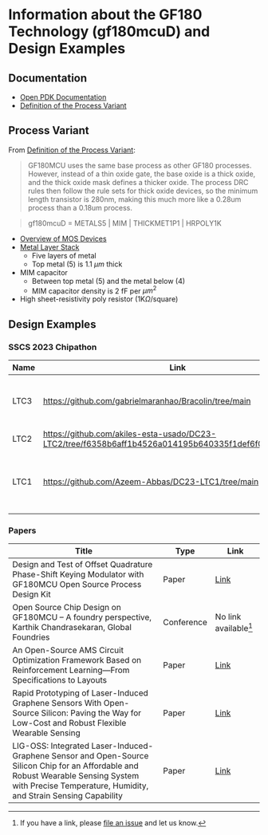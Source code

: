 # Information about the GF180 Technology (gf180mcuD) and Design Examples

## Documentation
- [Open PDK Documentation](https://gf180mcu-pdk.readthedocs.io/en/latest/index.html)
- [Definition of the Process Variant](https://github.com/RTimothyEdwards/open_pdks/blob/master/gf180mcu/Makefile.in)

## Process Variant
From [Definition of the Process Variant](https://github.com/RTimothyEdwards/open_pdks/blob/master/gf180mcu/Makefile.in): 
> GF180MCU uses the same base process as
> other GF180 processes.  However, instead of a thin oxide gate, the base
> oxide is a thick oxide, and the thick oxide mask defines a thicker oxide.
> The process DRC rules then follow the rule sets for thick oxide devices,
> so the minimum length transistor is 280nm, making this much more like a
> 0.28um process than a 0.18um process.

> gf180mcuD   =  METALS5 | MIM | THICKMET1P1 | HRPOLY1K

- [Overview of MOS Devices](./devices.md)
- [Metal Layer Stack](metal_stack.md) 
   - Five layers of metal
   - Top metal (5) is 1.1 $\mu m$ thick
- MIM capacitor 
   - Between top metal (5) and the metal below (4)
   - MIM capacitor density is 2 fF per $\mu m^2$
- High sheet-resistivity poly resistor (1K$\Omega$/square)






## Design Examples

### SSCS 2023 Chipathon 
| Name | Link | Blocks | 
| --- | --- | --- |
| LTC3 | https://github.com/gabrielmaranhao/Bracolin/tree/main | Clock_Reference, Current_Source, SAR_ADC, TIA_Filter, Voltage_Reference |
| LTC2 | https://github.com/akiles-esta-usado/DC23-LTC2/tree/f6358b6aff1b4526a014195b640335f1def6f0c5/padframe |
| LTC1 | https://github.com/Azeem-Abbas/DC23-LTC1/tree/main | DAC, Clock Generator, Scope input & MUX, ADC, AWG output & MUX, Clock Generator | 



### Papers
| Title | Type | Link |
|-------|------|------|
| Design and Test of Offset Quadrature Phase-Shift Keying Modulator with GF180MCU Open Source Process Design Kit | Paper | [Link](https://www.mdpi.com/2079-9292/13/9/1705) |
| Open Source Chip Design on GF180MCU – A foundry perspective, Karthik Chandrasekaran, Global Foundries | Conference | No link available[^1] |
| An Open-Source AMS Circuit Optimization Framework Based on Reinforcement Learning—From Specifications to Layouts | Paper | [Link](https://ieeexplore.ieee.org/document/10714341) |
| Rapid Prototyping of Laser-Induced Graphene Sensors With Open-Source Silicon: Paving the Way for Low-Cost and Robust Flexible Wearable Sensing | Paper | [Link](https://ieeexplore.ieee.org/document/10584418) |
| LIG-OSS: Integrated Laser-Induced-Graphene Sensor and Open-Source Silicon Chip for an Affordable and Robust Wearable Sensing System with Precise Temperature, Humidity, and Strain Sensing Capability | Paper | [Link](https://ieeexplore.ieee.org/document/10639937) |





[^1]: If you have a link, please [file an issue](https://github.com/mosbiuschip/chipathon2025/issues/new) and let us know. 


